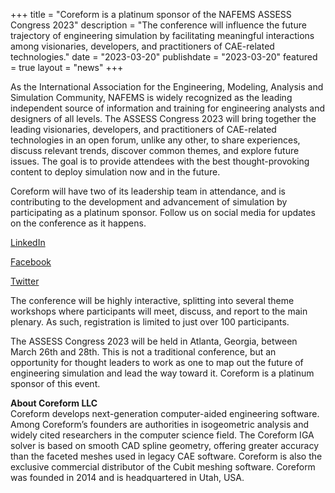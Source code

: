 +++
title = "Coreform is a platinum sponsor of the NAFEMS ASSESS Congress 2023"
description = "The conference will influence the future trajectory of engineering simulation by facilitating meaningful interactions among visionaries, developers, and practitioners of CAE-related technologies."
date = "2023-03-20"
publishdate = "2023-03-20"
featured = true
layout = "news"
+++


As the International Association for the Engineering, Modeling, Analysis and Simulation Community, NAFEMS is widely recognized as the leading independent source of information and training for engineering analysts and designers of all levels. The ASSESS Congress 2023 will bring together the leading visionaries, developers, and practitioners of CAE-related technologies in an open forum, unlike any other, to share experiences, discuss relevant trends, discover common themes, and explore future issues. The goal is to provide attendees with the best thought-provoking content to deploy simulation now and in the future.

Coreform will have two of its leadership team in attendance, and is contributing to the development and advancement of simulation by participating as a platinum sponsor. Follow us on social media for updates on the conference as it happens.


[LinkedIn](https://www.linkedin.com/company/coreform/)

[Facebook](https://www.facebook.com/coreform)

[Twitter](https://twitter.com/TheCoreform)

The conference will be highly interactive, splitting into several theme workshops where participants will meet, discuss, and report to the main plenary. As such, registration is limited to just over 100 participants.

The ASSESS Congress 2023 will be held in Atlanta, Georgia, between March 26th and 28th. This is not a traditional conference, but an opportunity for thought leaders to work as one to map out the future of engineering simulation and lead the way toward it. Coreform is a platinum sponsor of this event.



<strong>About Coreform LLC</strong><br>
Coreform develops next-generation computer-aided engineering software. Among Coreform’s founders are authorities in isogeometric analysis and widely cited researchers in the computer science field. The Coreform IGA solver is based on smooth CAD spline geometry, offering greater accuracy than the faceted meshes used in legacy CAE software. Coreform is also the exclusive commercial distributor of the Cubit meshing software. Coreform was founded in 2014 and is headquartered in Utah, USA.

